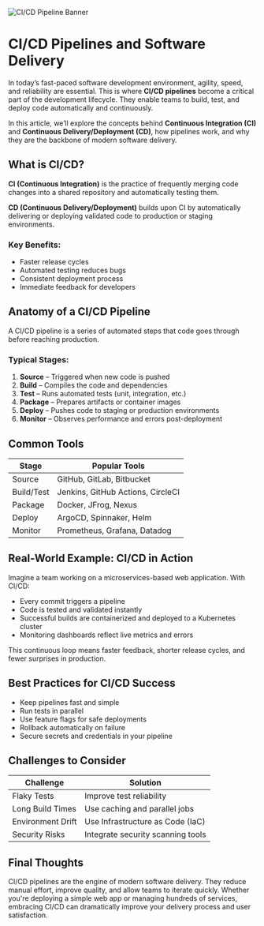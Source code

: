 ![CI/CD Pipeline Banner](https://media.licdn.com/dms/image/v2/D5612AQGj3kgB3q5_iQ/article-cover_image-shrink_720_1280/article-cover_image-shrink_720_1280/0/1685988228601?e=2147483647&v=beta&t=W9EXra_DcTgSOEtbPtOYJti9jpKoThb-zNkR_7tBXe8)

# CI/CD Pipelines and Software Delivery

In today’s fast-paced software development environment, agility, speed, and reliability are essential. This is where **CI/CD pipelines** become a critical part of the development lifecycle. They enable teams to build, test, and deploy code automatically and continuously.

In this article, we’ll explore the concepts behind **Continuous Integration (CI)** and **Continuous Delivery/Deployment (CD)**, how pipelines work, and why they are the backbone of modern software delivery.

## What is CI/CD?

**CI (Continuous Integration)** is the practice of frequently merging code changes into a shared repository and automatically testing them.

**CD (Continuous Delivery/Deployment)** builds upon CI by automatically delivering or deploying validated code to production or staging environments.

### Key Benefits:
- Faster release cycles
- Automated testing reduces bugs
- Consistent deployment process
- Immediate feedback for developers

## Anatomy of a CI/CD Pipeline

A CI/CD pipeline is a series of automated steps that code goes through before reaching production.

### Typical Stages:
1. **Source** – Triggered when new code is pushed
2. **Build** – Compiles the code and dependencies
3. **Test** – Runs automated tests (unit, integration, etc.)
4. **Package** – Prepares artifacts or container images
5. **Deploy** – Pushes code to staging or production environments
6. **Monitor** – Observes performance and errors post-deployment

## Common Tools

| Stage         | Popular Tools                      |
|---------------|-------------------------------------|
| Source        | GitHub, GitLab, Bitbucket           |
| Build/Test    | Jenkins, GitHub Actions, CircleCI   |
| Package       | Docker, JFrog, Nexus                |
| Deploy        | ArgoCD, Spinnaker, Helm             |
| Monitor       | Prometheus, Grafana, Datadog        |

## Real-World Example: CI/CD in Action

Imagine a team working on a microservices-based web application. With CI/CD:

- Every commit triggers a pipeline
- Code is tested and validated instantly
- Successful builds are containerized and deployed to a Kubernetes cluster
- Monitoring dashboards reflect live metrics and errors

This continuous loop means faster feedback, shorter release cycles, and fewer surprises in production.

## Best Practices for CI/CD Success

- Keep pipelines fast and simple
- Run tests in parallel
- Use feature flags for safe deployments
- Rollback automatically on failure
- Secure secrets and credentials in your pipeline

## Challenges to Consider

| Challenge                      | Solution                         |
|--------------------------------|----------------------------------|
| Flaky Tests                    | Improve test reliability         |
| Long Build Times               | Use caching and parallel jobs    |
| Environment Drift              | Use Infrastructure as Code (IaC) |
| Security Risks                 | Integrate security scanning tools|

## Final Thoughts

CI/CD pipelines are the engine of modern software delivery. They reduce manual effort, improve quality, and allow teams to iterate quickly. Whether you're deploying a simple web app or managing hundreds of services, embracing CI/CD can dramatically improve your delivery process and user satisfaction.
